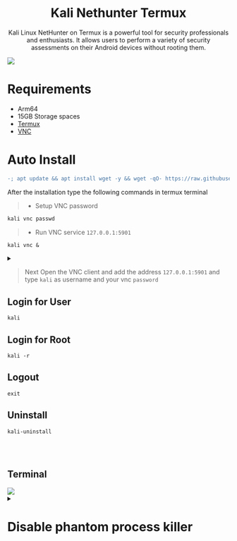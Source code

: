 
# <h1 align="center"> Kali Nethunter Termux </h1>
 
<p align="center">Kali Linux NetHunter on Termux is a powerful tool for security professionals and enthusiasts. It allows users to perform a variety of security assessments on their Android devices without rooting them.</p>

<img src="https://github.com/xiv3r/Kali-Linux-Termux/blob/main/kali_nethunter/kalivnc.jpg">

<br>

# Requirements
- Arm64
- 15GB Storage spaces
- [Termux](https://github.com/xiv3r/Kali-Linux-Termux/releases/download/Apps/Termux_v0.119.1.apk)
- [VNC](https://github.com/xiv3r/Kali-Linux-Termux/releases/download/Apps/offsec.nethunter.kex.apk)

# Auto Install
```diff
-; apt update && apt install wget -y && wget -qO- https://raw.githubusercontent.com/xiv3r/Kali-Linux-Termux/refs/heads/main/kali_nethunter/kali-full | bash && kali
```
After the installation type the following commands in termux terminal
> - Setup VNC password
```diff
kali vnc passwd
```        
> - Run VNC service `127.0.0.1:5901`
```diff
kali vnc &
```
<details><summary></summary>
<img src="https://github.com/xiv3r/Kali-Linux-Termux/blob/main/kali_nethunter/vncsetup.png">
</details>

> Next Open the VNC client and add the address `127.0.0.1:5901` and type `kali` as username and your vnc `password`

## Login for User
```
kali
```
## Login for Root
```
kali -r
```
## Logout
```
exit
```
## Uninstall
```
kali-uninstall
```

<br><br>

## Terminal

<img src="https://github.com/xiv3r/Kali-Linux-Termux/blob/main/kali_nethunter/kalinh.png">


<details><summary>
 
# Disable phantom process killer
 </summary>
 
> " Process completed (signal 9) - press Enter "

## Download & Install
- Download [Shizuku](https://github.com/RikkaApps/Shizuku/releases) and [Ashell](https://github.com/DP-Hridayan/aShellYou/releases) then enable developer options wireless debugging mode through shizuku and pair the key from the notification
- Permit ashell from shizuku settings 
- Paste the adb commands below on ashell

- Execute the commands below, These commands will disable the phantom process killer:
```
adb shell /system/bin/device_config set_sync_disabled_for_tests persistent
```
```
adb shell /system/bin/device_config put activity_manager max_phantom_processes 2147483647
```
```
adb shell settings put global settings_enable_monitor_phantom_procs false
```
- To verify:
```
adb shell /system/bin/dumpsys activity settings | grep max_phantom_processes
```
```
adb shell /system/bin/device_config get activity_manager max_phantom_processes
```
</details>

